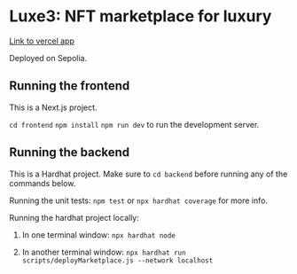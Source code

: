 # Luxe3: NFT marketplace for luxury

[Link to vercel app](https://luxe3.vercel.app/)

Deployed on Sepolia.

## Running the frontend

This is a Next.js project.

`cd frontend`
`npm install`
`npm run dev` to run the development server.

## Running the backend

This is a Hardhat project. Make sure to `cd backend` before running any of the commands below.

Running the unit tests:
`npm test` or `npx hardhat coverage` for more info.

Running the hardhat project locally:

1. In one terminal window: `npx hardhat node`

2. In another terminal window: `npx hardhat run scripts/deployMarketplace.js --network localhost`
